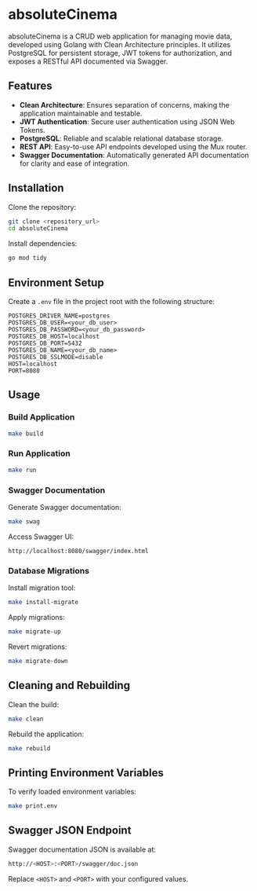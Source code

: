 # absoluteCinema

absoluteCinema is a CRUD web application for managing movie data, developed using Golang with Clean Architecture principles. It utilizes PostgreSQL for persistent storage, JWT tokens for authorization, and exposes a RESTful API documented via Swagger.

## Features
- **Clean Architecture**: Ensures separation of concerns, making the application maintainable and testable.
- **JWT Authentication**: Secure user authentication using JSON Web Tokens.
- **PostgreSQL**: Reliable and scalable relational database storage.
- **REST API**: Easy-to-use API endpoints developed using the Mux router.
- **Swagger Documentation**: Automatically generated API documentation for clarity and ease of integration.

## Installation

Clone the repository:

```bash
git clone <repository_url>
cd absoluteCinema
```

Install dependencies:

```bash
go mod tidy
```

## Environment Setup

Create a `.env` file in the project root with the following structure:

```env
POSTGRES_DRIVER_NAME=postgres
POSTGRES_DB_USER=<your_db_user>
POSTGRES_DB_PASSWORD=<your_db_password>
POSTGRES_DB_HOST=localhost
POSTGRES_DB_PORT=5432
POSTGRES_DB_NAME=<your_db_name>
POSTGRES_DB_SSLMODE=disable
HOST=localhost
PORT=8080
```

## Usage

### Build Application

```bash
make build
```

### Run Application

```bash
make run
```

### Swagger Documentation

Generate Swagger documentation:

```bash
make swag
```

Access Swagger UI:

```
http://localhost:8080/swagger/index.html
```

### Database Migrations

Install migration tool:

```bash
make install-migrate
```

Apply migrations:

```bash
make migrate-up
```

Revert migrations:

```bash
make migrate-down
```

## Cleaning and Rebuilding

Clean the build:

```bash
make clean
```

Rebuild the application:

```bash
make rebuild
```

## Printing Environment Variables

To verify loaded environment variables:

```bash
make print.env
```

## Swagger JSON Endpoint

Swagger documentation JSON is available at:

```bash
http://<HOST>:<PORT>/swagger/doc.json
```

Replace `<HOST>` and `<PORT>` with your configured values.


